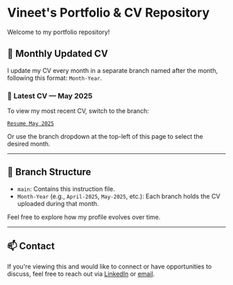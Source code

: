 # Vineet's Portfolio & CV Repository

Welcome to my portfolio repository!

## 🔄 Monthly Updated CV
I update my CV every month in a separate branch named after the month, following this format: `Month-Year`.

### 📌 Latest CV — May 2025
To view my most recent CV, switch to the branch:

[`Resume May 2025`](https://github.com/tech-vin/portfolio/tree/Vineet_Resume_May2025.pdf)

Or use the branch dropdown at the top-left of this page to select the desired month.

---

## 📁 Branch Structure

- `main`: Contains this instruction file.
- `Month-Year` (e.g., `April-2025`, `May-2025`, etc.): Each branch holds the CV uploaded during that month.

Feel free to explore how my profile evolves over time.

---

## 📫 Contact

If you're viewing this and would like to connect or have opportunities to discuss, feel free to reach out via [LinkedIn](https://linkedin.com/in/tech-vin) or [email](mailto:code.vineetsingh@gmail.com).

